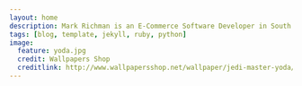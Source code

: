 ```yaml
---
layout: home
description: Mark Richman is an E-Commerce Software Developer in South Florida
tags: [blog, template, jekyll, ruby, python]
image:
  feature: yoda.jpg
  credit: Wallpapers Shop
  creditlink: http://www.wallpapersshop.net/wallpaper/jedi-master-yoda/
---
```

